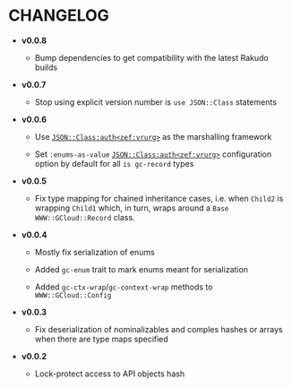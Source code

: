 # CHANGELOG

  - **v0.0.8**
    
      - Bump dependencies to get compatibility with the latest Rakudo builds

  - **v0.0.7**
    
      - Stop using explicit version number is `use JSON::Class` statements

  - **v0.0.6**
    
      - Use [`JSON::Class:auth<zef:vrurg>`](https://raku.land/zef:vrurg/JSON::Class) as the marshalling framework
    
      - Set `:enums-as-value` [`JSON::Class:auth<zef:vrurg>`](https://raku.land/zef:vrurg/JSON::Class) configuration option by default for all `is gc-record` types

  - **v0.0.5**
    
      - Fix type mapping for chained inheritance cases, i.e. when `Child2` is wrapping `Child1` which, in turn, wraps around a `Base` `WWW::GCloud::Record` class.

  - **v0.0.4**
    
      - Mostly fix serialization of enums
    
      - Added `gc-enum` trait to mark enums meant for serialization
    
      - Added `gc-ctx-wrap`/`gc-context-wrap` methods to `WWW::GCloud::Config`

  - **v0.0.3**
    
      - Fix deserialization of nominalizables and comples hashes or arrays when there are type maps specified

  - **v0.0.2**
    
      - Lock-protect access to API objects hash
